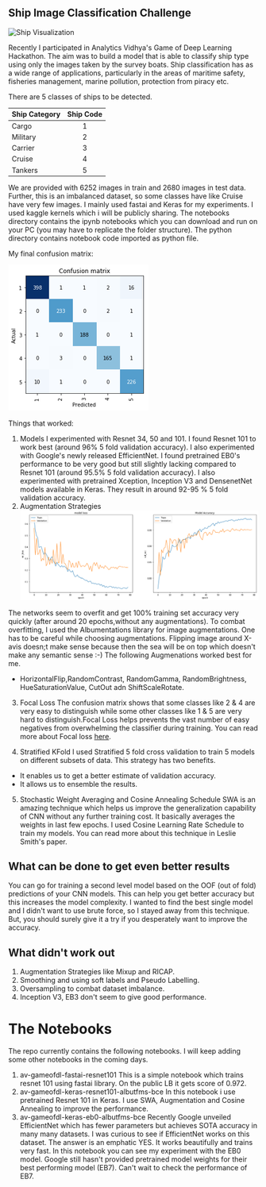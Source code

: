 ## Ship Image Classification Challenge

![Ship Visualization](./images/ship_viz.gif)

Recently I participated in Analytics Vidhya's Game of Deep Learning Hackathon. The aim was to build a model that is able to classify ship type using only the images taken by the survey boats. 
Ship classification has as a wide range of applications, particularly in the areas of maritime safety,  fisheries management, marine pollution,  protection from piracy etc.

There are 5 classes of ships to be detected.

| Ship Category        | Ship Code     |
| ------------- |:-------------:| 
| Cargo      | 1| 
| Military      | 2 | 
| Carrier | 3      |    
| Cruise | 4      |    
| Tankers | 5      |   

 We are provided with 6252 images in train and 2680 images in test data. Further, this is an imbalanced dataset, so some classes have like Cruise have very few images.
 I mainly used fastai and Keras for my experiments. I used kaggle kernels which i will be publicly sharing. The notebooks directory contains the ipynb notebooks which you can download and run on your PC (you may have to replicate the folder structure). The python directory contains notebook code imported as python file.

My final confusion matrix:

![confusion matrix](./images/conf_matrix_resnet101_fastai.png)

Things that worked:
1. Models
I experimented with Resnet 34, 50 and 101. I found Resnet 101 to work best (around 96% 5 fold validation accuracy). I also experimented with Google's newly released EfficientNet. I found pretrained EB0's performance to be very good but still slightly lacking compared to Resnet 101 (around 95.5% 5 fold validation accuracy).
I also experimented with pretrained Xception, Inception V3 and DensenetNet models available in Keras. They result in around 92-95 % 5 fold validation accuracy.
2. Augmentation Strategies
![Training Curves](./images/training_curves.png)

The networks seem to overfit and get 100% training set accuracy very quickly (after around 20 epochs,without any augmentations). To combat overfitting, I used the Albumentations library for image augmentations.
One has to be careful while choosing augmentations. Flipping image around X-avis doesn;t make sense because then the sea will be on top which doesn't make any semantic sense :-) The following Augmenations worked best for me.
* HorizontalFlip,RandomContrast, RandomGamma, RandomBrightness, HueSaturationValue, CutOut adn ShiftScaleRotate.

3. Focal Loss
The confusion matrix shows that some classes like 2 & 4 are very easy to distinguish while some other classes like 1 & 5 are very hard to distinguish.Focal Loss helps prevents the vast number of easy negatives from overwhelming the classifier during training. You can read more about Focal loss [here](https://arxiv.org/abs/1708.02002).

4. Stratified KFold
I used Stratified 5 fold cross validation to train 5 models on different subsets of data. This strategy has two benefits. 
* It enables us to get a better estimate of validation accuracy. 
* It allows us to ensemble the results.

5. Stochastic Weight Averaging and Cosine Annealing Schedule
SWA is an amazing technique which helps us improve the generalization capability of CNN without any further training cost. It basically averages the weights in last few epochs. 
I used Cosine Learning Rate Schedule to train my models. You can read more about this technique in Leslie Smith's paper.

## What can be done to get even better results
You can go for training a second level model based on the OOF (out of fold) predictions of your CNN models. This can help you get better accuracy but this increases the model complexity. I wanted to find the best single model and I didn't want to use brute force, so I stayed away from this technique. But, you should surely give it a try if you desperately want to improve the accuracy.

## What didn't work out

1. Augmentation Strategies like Mixup and RICAP.
2. Smoothing and using soft labels and Pseudo Labelling.
3. Oversampling to combat dataset imbalance.
4. Inception V3, EB3 don't seem to give good performance.

# The Notebooks
The repo currently contains the following notebooks. I will keep adding some other notebooks in the coming days.
1. av-gameofdl-fastai-resnet101
This is a simple notebook which trains resnet 101 using fastai library. On the public LB it gets score of 0.972.
2. av-gameofdl-keras-resnet101-albutfms-bce
In this notebook i use pretrained Resnet 101 in Keras. I use SWA, Augmentation and Cosine Annealing to improve the performance.
3. av-gameofdl-keras-eb0-albutfms-bce
Recently Google unveiled EfficientNet which has fewer parameters but achieves SOTA accuracy in many many datasets. I was curious to see if EfficientNet works on this dataset. The answer is an emphatic YES. It works beautifully and trains very fast. In this notebook you can see my experiment with the EB0 model. Google still hasn't provided pretrained model weights for their best performing model (EB7). Can't wait to check the performance of EB7.

